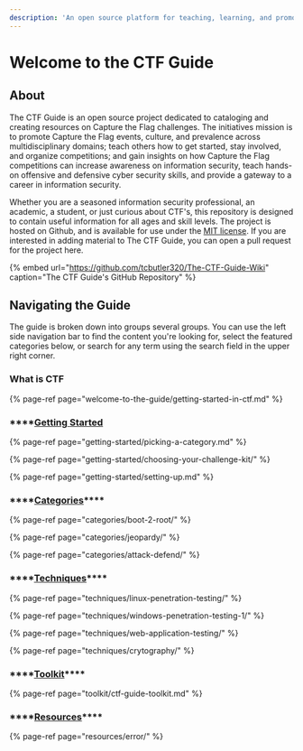 ```yaml
---
description: 'An open source platform for teaching, learning, and promoting Capture the Flag'
---
```


# Welcome to the CTF Guide

## About

The CTF Guide is an open source project dedicated to cataloging  and creating resources on Capture the Flag challenges. The initiatives mission is to promote Capture the Flag events, culture, and prevalence across multidisciplinary domains; teach others  how to get started, stay involved, and organize competitions; and gain insights on how Capture the Flag competitions can increase awareness on information security, teach  hands-on offensive and defensive cyber security skills, and provide a gateway to a career in information security. 

Whether you are a seasoned information security professional, an academic, a student, or just curious about CTF's, this repository  is designed to contain useful information for all ages and skill levels. The project is hosted on Github, and is available for use under the [MIT license](https://opensource.org/licenses/MIT). If you are interested in adding material to The CTF Guide, you can open a pull request for the project here. 

{% embed url="https://github.com/tcbutler320/The-CTF-Guide-Wiki" caption="The CTF Guide\'s GitHub Repository" %}

## Navigating the Guide

The guide is broken down into groups several groups. You can use the left side navigation bar to find the content you're looking for, select the featured categories below, or search for any term using the search field in the upper right corner.

### What is CTF

{% page-ref page="welcome-to-the-guide/getting-started-in-ctf.md" %}

### \*\*\*\*[**Getting** **Started** ](getting-started/getting-started.md)

{% page-ref page="getting-started/picking-a-category.md" %}

{% page-ref page="getting-started/choosing-your-challenge-kit/" %}

{% page-ref page="getting-started/setting-up.md" %}

### \*\*\*\*[**Categories**](categories/categories.md)\*\*\*\*

{% page-ref page="categories/boot-2-root/" %}

{% page-ref page="categories/jeopardy/" %}

{% page-ref page="categories/attack-defend/" %}

### \*\*\*\*[**Techniques**](techniques/techniques.md)\*\*\*\*

{% page-ref page="techniques/linux-penetration-testing/" %}

{% page-ref page="techniques/windows-penetration-testing-1/" %}

{% page-ref page="techniques/web-application-testing/" %}

{% page-ref page="techniques/crytography/" %}

### \*\*\*\*[**Toolkit**](toolkit/ctf-guide-toolkit.md)\*\*\*\*

{% page-ref page="toolkit/ctf-guide-toolkit.md" %}

### \*\*\*\*[**Resources**](techniques/windows-penetration-testing-1/windows-penetration-testing-resources.md)\*\*\*\*

{% page-ref page="resources/error/" %}



